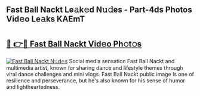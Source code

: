 ## Fast Ball Nackt Le𝚊k𝚎d N𝚞𝚍es - Part-4ds Photos Vid𝚎o Le𝚊ks KAEmT

# <h2><a href="http://fb0jo1.evod.top/?m=Fast+Ball+Nackt">🔗 👉🔴 Fast Ball Nackt Vid𝚎o Ph𝚘t𝚘s</a></h2>

[![Fast Ball Nackt N𝚞d𝚎s](https://i.imgur.com/8V9OHl7.gif)](http://fb0jo1.evod.top/?m=Fast+Ball+Nackt)
Social media sensation Fast Ball Nackt and multimedia artist, known for sharing dance and lifestyle themes through viral dance challenges and mini vlogs. Fast Ball Nackt public image is one of resilience and perseverance, but he's also known for his sense of humor and lightheartedness. 
